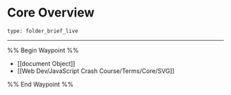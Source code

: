# Core Overview
 
```ccard
type: folder_brief_live
```
 
---

%% Begin Waypoint %%
- [[document Object]]
- [[Web Dev/JavaScript Crash Course/Terms/Core/SVG]]

%% End Waypoint %%